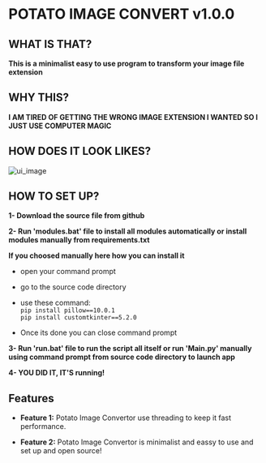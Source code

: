 # POTATO IMAGE CONVERT v1.0.0

## WHAT IS THAT?
**This is a minimalist easy to use program to transform your image file extension**

## WHY THIS?
**I AM TIRED OF GETTING THE WRONG IMAGE EXTENSION I WANTED SO I JUST USE COMPUTER MAGIC**

## HOW DOES IT LOOK LIKES?

![ui_image](https://raw.githubusercontent.com/Potatooff/Image-Convertor/main/assets/112786274/8ff4d0bd-13e4-435e-9b0a-a56950276b71.png)

## HOW TO SET UP?
**1- Download the source file from github**

**2- Run 'modules.bat' file to install all modules automatically or install modules manually from requirements.txt**

  **If you choosed manually here how you can install it**
  
  - open your command prompt

  - go to the source code directory
  - use these command:  
        ```pip install pillow==10.0.1```  
        ```pip install customtkinter==5.2.0```


  - Once its done you can close command prompt

**3- Run 'run.bat' file to run the script all itself or run 'Main.py' manually using command prompt from source code directory to launch app**

**4- YOU DID IT, IT'S running!**

## Features

- **Feature 1:** Potato Image Convertor use threading to keep it fast performance.

- **Feature 2:** Potato Image Convertor is minimalist and eassy to use and set up and open source!
